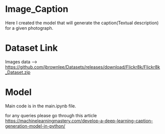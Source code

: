 # Image_Caption
Here I created the model that will generate the caption(Textual description) for a given photograph.

# Dataset Link
Images data --> https://github.com/jbrownlee/Datasets/releases/download/Flickr8k/Flickr8k_Dataset.zip

# Model
Main code is in the main.ipynb file.

for any queries please go through this article 
https://machinelearningmastery.com/develop-a-deep-learning-caption-generation-model-in-python/
